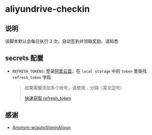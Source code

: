 # aliyundrive-checkin

## 说明

该脚本默认会每日执行 3 次，自动签到并领取奖励，请知悉

## secrets 配置

- `REFRESH_TOKENS`: 登录[阿里云盘](https://www.aliyundrive.com/drive)，在 `local storage` 中的 `token` 里查找 `refresh_token` 字段

  

  > 如果需要添加多个账号，请使用 `,` 分隔（英文逗号）
  >
  > [快速获取 refresh_token](https://alist.nn.ci/zh/guide/drivers/aliyundrive.html)

## 感谢

- [Anonym-w/autoSigninAliyun](https://github.com/Anonym-w/autoSigninAliyun)
